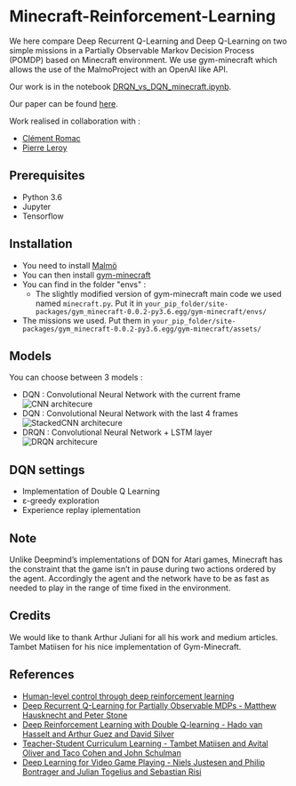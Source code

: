 # Minecraft-Reinforcement-Learning
We here compare Deep Recurrent Q-Learning and Deep Q-Learning on two simple missions in a Partially Observable Markov Decision Process (POMDP) based on Minecraft environment.
We use gym-minecraft which allows the use of the MalmoProject with an OpenAI like API.

Our work is in the notebook [DRQN_vs_DQN_minecraft.ipynb](https://raw.githubusercontent.com/vincentberaud/Minecraft-Reinforcement-Learning/master/DRQN_vs_DQN_minecraft.ipynb).

Our paper can be found [here](https://arxiv.org/abs/1903.04311).

Work realised in collaboration with :

- [Clément Romac](https://github.com/ClementRomac)
- [Pierre Leroy](https://github.com/PierreLeroyBdx)

## Prerequisites
- Python 3.6
- Jupyter
- Tensorflow

## Installation
- You need to install [Malmö](https://github.com/Microsoft/malmo)
- You can then install [gym-minecraft](https://github.com/tambetm/gym-minecraft)
- You can find in the folder "envs" :
    - The slightly modified version of gym-minecraft main code we used named `minecraft.py`. Put it in 
    ```your_pip_folder/site-packages/gym_minecraft-0.0.2-py3.6.egg/gym-minecraft/envs/```
- The missions we used. Put them in 
    ```your_pip_folder/site-packages/gym_minecraft-0.0.2-py3.6.egg/gym-minecraft/assets/```

## Models
You can choose between 3 models :
- DQN : Convolutional Neural Network with the current frame
![CNN architecure](https://raw.githubusercontent.com/vincentberaud/Minecraft-Reinforcement-Learning/master/CNN_Architecture.png)
- DQN : Convolutional Neural Network with the last 4 frames
![StackedCNN architecure](https://raw.githubusercontent.com/vincentberaud/Minecraft-Reinforcement-Learning/master/StackedCNN_Architecture.png)
- DRQN : Convolutional Neural Network + LSTM layer
![DRQN architecure](https://raw.githubusercontent.com/vincentberaud/Minecraft-Reinforcement-Learning/master/DRQN_Architecture.png)

## DQN settings
- Implementation of Double Q Learning
- ε-greedy exploration
- Experience replay iplementation

## Note
Unlike Deepmind’s implementations of DQN for Atari games, Minecraft has the constraint that the game isn’t in pause during two actions ordered by the agent. Accordingly the agent and the network have to be as fast as needed to play in the range of time fixed in the environment.

## Credits
We would like to thank Arthur Juliani for all his work and medium articles. Tambet Matiisen for his nice implementation of Gym-Minecraft. 

## References
- [Human-level control through deep reinforcement learning](https://storage.googleapis.com/deepmind-media/dqn/DQNNaturePaper.pdf)
- [Deep Recurrent Q-Learning for Partially Observable MDPs - Matthew Hausknecht and Peter Stone](https://arxiv.org/pdf/1507.06527.pdf)
- [Deep Reinforcement Learning with Double Q-learning - Hado van Hasselt and Arthur Guez and David Silver](https://arxiv.org/pdf/1509.06461.pdf)
- [Teacher-Student Curriculum Learning - Tambet Matiisen and Avital Oliver and Taco Cohen and John Schulman](https://arxiv.org/pdf/1707.00183.pdf)
- [Deep Learning for Video Game Playing - Niels Justesen and Philip Bontrager and Julian Togelius and Sebastian Risi](https://arxiv.org/pdf/1708.07902.pdf)

